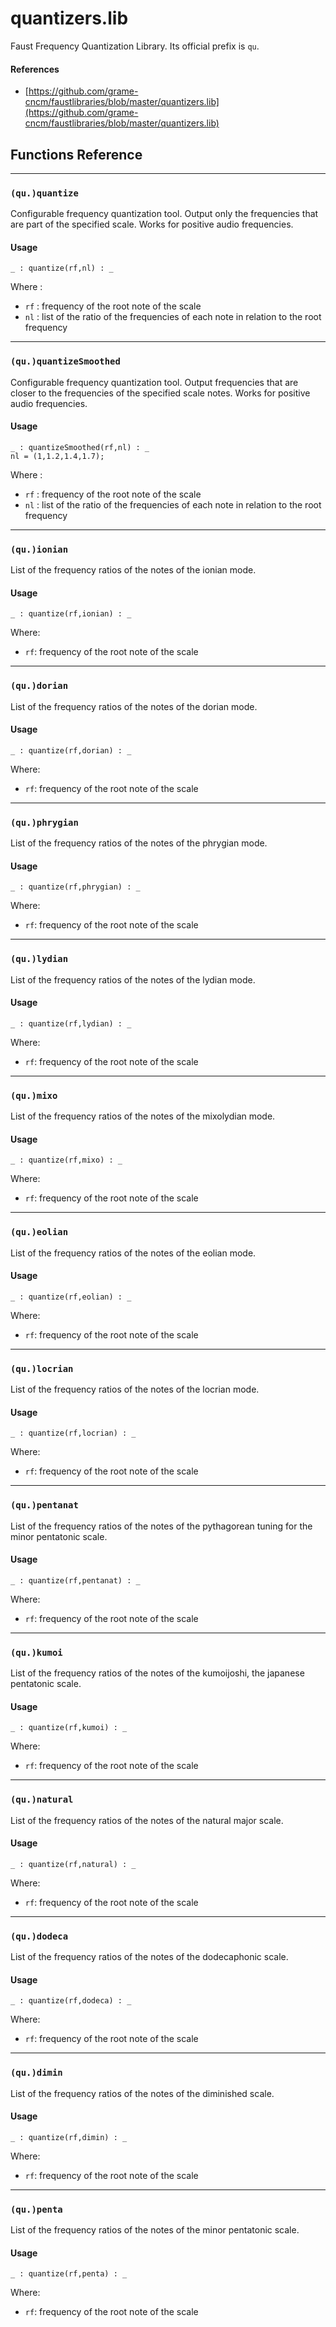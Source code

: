 #  quantizers.lib 

Faust Frequency Quantization Library. Its official prefix is `qu`.

#### References
* [https://github.com/grame-cncm/faustlibraries/blob/master/quantizers.lib](https://github.com/grame-cncm/faustlibraries/blob/master/quantizers.lib)

## Functions Reference


----

### `(qu.)quantize`

Configurable frequency quantization tool. Output only the frequencies that are part of the specified scale.
Works for positive audio frequencies.

#### Usage

```
_ : quantize(rf,nl) : _
```
Where :

* `rf` : frequency of the root note of the scale
* `nl` : list of the ratio of the frequencies of each note in relation to the root frequency

----

### `(qu.)quantizeSmoothed`

Configurable frequency quantization tool. Output frequencies that are closer to the frequencies of the specified scale notes.
Works for positive audio frequencies.


#### Usage

```
_ : quantizeSmoothed(rf,nl) : _
nl = (1,1.2,1.4,1.7);
```
Where :

* `rf` : frequency of the root note of the scale
* `nl` : list of the ratio of the frequencies of each note in relation to the root frequency

----

### `(qu.)ionian`

List of the frequency ratios of the notes of the ionian mode.

#### Usage
```
_ : quantize(rf,ionian) : _
```

Where:

* `rf`: frequency of the root note of the scale

----

### `(qu.)dorian`

List of the frequency ratios of the notes of the dorian mode.

#### Usage
```
_ : quantize(rf,dorian) : _
```

Where:

* `rf`: frequency of the root note of the scale

----

### `(qu.)phrygian`

List of the frequency ratios of the notes of the phrygian mode.

#### Usage
```
_ : quantize(rf,phrygian) : _
```

Where:

* `rf`: frequency of the root note of the scale

----

### `(qu.)lydian`

List of the frequency ratios of the notes of the lydian mode.

#### Usage
```
_ : quantize(rf,lydian) : _
```

Where:

* `rf`: frequency of the root note of the scale

----

### `(qu.)mixo`

List of the frequency ratios of the notes of the mixolydian mode.

#### Usage
```
_ : quantize(rf,mixo) : _
```

Where:

* `rf`: frequency of the root note of the scale

----

### `(qu.)eolian`

List of the frequency ratios of the notes of the eolian mode.

#### Usage
```
_ : quantize(rf,eolian) : _
```

Where:

* `rf`: frequency of the root note of the scale

----

### `(qu.)locrian`

List of the frequency ratios of the notes of the locrian mode.

#### Usage
```
_ : quantize(rf,locrian) : _
```

Where:

* `rf`: frequency of the root note of the scale

----

### `(qu.)pentanat`

List of the frequency ratios of the notes of the pythagorean tuning for the minor pentatonic scale.

#### Usage
```
_ : quantize(rf,pentanat) : _
```

Where:

* `rf`: frequency of the root note of the scale

----

### `(qu.)kumoi`

List of the frequency ratios of the notes of the kumoijoshi, the japanese pentatonic scale.

#### Usage
```
_ : quantize(rf,kumoi) : _
```

Where:

* `rf`: frequency of the root note of the scale

----

### `(qu.)natural`

List of the frequency ratios of the notes of the natural major scale.

#### Usage
```
_ : quantize(rf,natural) : _
```

Where:

* `rf`: frequency of the root note of the scale

----

### `(qu.)dodeca`

List of the frequency ratios of the notes of the dodecaphonic scale.

#### Usage
```
_ : quantize(rf,dodeca) : _
```

Where:

* `rf`: frequency of the root note of the scale

----

### `(qu.)dimin`

List of the frequency ratios of the notes of the diminished scale.

#### Usage
```
_ : quantize(rf,dimin) : _
```

Where:

* `rf`: frequency of the root note of the scale

----

### `(qu.)penta`

List of the frequency ratios of the notes of the minor pentatonic scale.

#### Usage
```
_ : quantize(rf,penta) : _
```

Where:

* `rf`: frequency of the root note of the scale
